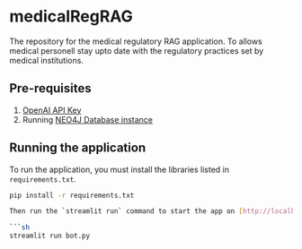 # medicalRegRAG
The repository for the medical regulatory RAG application. To allows medical personell stay upto date with the regulatory practices set by medical institutions.

## Pre-requisites

1. [OpenAI API Key](https://platform.openai.com/api-keys)
2. Running [NEO4J Database instance](https://neo4j.com/product/auradb/?ref=docs-nav-get-started)

## Running the application

To run the application, you must install the libraries listed in `requirements.txt`.

```sh
pip install -r requirements.txt

Then run the `streamlit run` command to start the app on [http://localhost:8501](http://localhost:8501).

```sh
streamlit run bot.py


